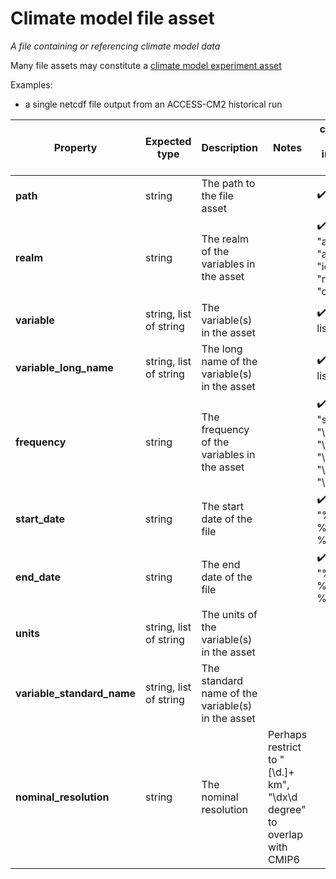 # Climate model file asset

*A file containing or referencing climate model data*

Many file assets may constitute a [climate model experiment asset](https://github.com/ACCESS-NRI/schema/blob/main/experiment_asset.md)

Examples: 
- a single netcdf file output from an ACCESS-CM2 historical run

| Property | Expected type | Description | Notes | core column in new intake-esm catalog |
| --- | --- | --- | --- | --- |
| **path** | string | The path to the file asset | | :heavy_check_mark: |
| **realm** | string | The realm of the variables in the asset | | :heavy_check_mark: (allow "aerosol", "atmos", "ice", "land", "multi", "ocean") |
| **variable** | string, list of string | The variable(s) in the asset | | :heavy_check_mark: (enforce as list) |
| **variable_long_name** | string, list of string | The long name of the variable(s) in the asset | | :heavy_check_mark: (enforce as list) |
| **frequency** | string | The frequency of the variables in the asset | | :heavy_check_mark: (allow "fx", "subhr", "\d+hr", "\d+day", "\d+mon", "\d+yr", "\d+dec") |
| **start_date** | string | The start date of the file | | :heavy_check_mark: (allow "%Y-%m-%d, %H:%M:%S") |
| **end_date** | string | The end date of the file | | :heavy_check_mark: (allow "%Y-%m-%d, %H:%M:%S") |
| **units** | string, list of string | The units of the variable(s) in the asset | | |
| **variable_standard_name** | string, list of string | The standard name of the variable(s) in the asset | | |
| **nominal_resolution** | string | The nominal resolution | Perhaps restrict to "[\d.]+ km", "\dx\d degree" to overlap with CMIP6 | |

